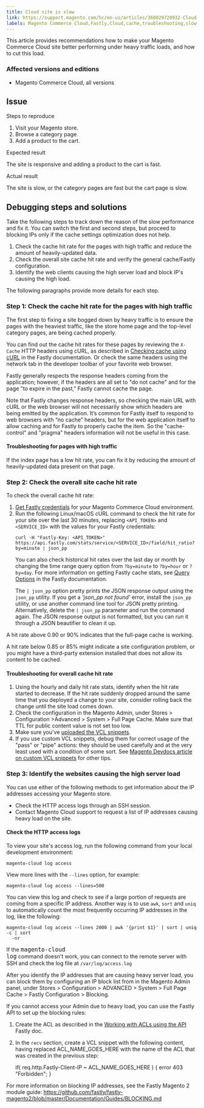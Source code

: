 ```yaml
---
title: Cloud site is slow
link: https://support.magento.com/hc/en-us/articles/360029728932-Cloud-site-is-slow
labels: Magento Commerce Cloud,Fastly,Cloud,cache,troubleshooting,slow performance
---
```


This article provides recommendations how to make your Magento Commerce Cloud site better performing under heavy traffic loads, and how to cut this load.

### Affected versions and editions

* Magento Commerce Cloud, all versions

## Issue

Steps to reproduce

1. Visit your Magento store.
1. Browse a category page.
1. Add a product to the cart.

Expected result

The site is responsive and adding a product to the cart is fast.

Actual result

The site is slow, or the category pages are fast but the cart page is slow.

## Debugging steps and solutions

Take the following steps to track down the reason of the slow performance and fix it. You can switch the first and second steps, but proceed to blocking IPs only if the cache settings optimization does not help.

1. Check the cache hit rate for the pages with high traffic and reduce the amount of heavily-updated data.
1. Check the overall site cache hit rate and verify the general cache/Fastly configuration.
1. Identify the web clients causing the high server load and block IP's causing the high load.

The following paragraphs provide more details for each step.

### Step 1: Check the cache hit rate for the pages with high traffic

The first step to fixing a site bogged down by heavy traffic is to ensure the pages with the heaviest traffic, like the store home page and the top-level category pages, are being cached properly.

You can find out the cache hit rates for these pages by reviewing the `` X-Cache `` HTTP headers using cURL, as described in [Checking cache using cURL](https://docs.fastly.com/guides/debugging/checking-cache#using-curl) in the Fastly documentation. Or check the same headers using the network tab in the developer toolbar of your favorite web browser.

Fastly generally respects the response headers coming from the application; however, if the headers are all set to "do not cache" and for the page "to expire in the past," Fastly cannot cache the page.

<p class="warning">Note that Fastly changes response headers, so checking the main URL with cURL or the web browser will not necessarily show which headers are being emitted by the application. It’s common for Fastly itself to respond to web browsers with “no cache” headers, but for the web application itself to allow caching and for Fastly to properly cache the item. So the "cache-control" and "pragma" headers information will not be useful in this case.</p>

#### Troubleshooting for pages with high traffic

If the index page has a low hit rate, you can fix it by reducing the amount of heavily-updated data present on that page.

### Step 2: Check the overall site cache hit rate

To check the overall cache hit rate:

<ol><li>
<a href="http://devdocs.magento.com/guides/v2.3/cloud/cdn/configure-fastly.html#cloud-fastly-creds">Get Fastly credentials</a> for your Magento Commerce Cloud environment.</li><li>Run the following Linux/macOS cURL command to check the hit rate for your site over the last 30 minutes, replacing <code>&lt;API_TOKEN></code> and <code>&lt;SERVICE_ID></code> with the values for your Fastly credentials:
<pre><code class="language-bash">curl -H "Fastly-Key: &lt;API_TOKEN>" https://api.fastly.com/stats/service/&lt;SERVICE_ID>/field/hit_ratio?by=minute | json_pp</code></pre>
You can also check historical hit rates over the last day or month by changing the time range query option from <code>?by=minute</code> to <code>?by=hour</code> or <code>?by=day</code>. For more information on getting Fastly cache stats, see <a href="https://docs.fastly.com/api/stats#Query">Query Options</a> in the Fastly documentation.
<p class="info">The <code>| json_pp</code> option pretty prints the JSON response output using the <code>json_pp</code> utility. If you get a <em>'json_pp not found'</em> error, install the <code>json_pp</code> utility, or use another command line tool for JSON pretty printing. Alternatively, delete the <code>| json_pp</code> parameter and run the command again. The JSON response output is not formatted, but you can run it through a JSON beautifier to clean it up.</p>
</li></ol>

A hit rate above 0.90 or 90% indicates that the full-page cache is working.

A hit rate below 0.85 or 85% might indicate a site configuration problem, or you might have a third-party extension installed that does not allow its content to be cached.

#### Troubleshooting for overall cache hit rate 

1. Using the hourly and daily hit rate stats, identify when the hit rate started to decrease. If the hit rate suddenly dropped around the same time that you deployed a change to your site, consider rolling back the change until the site load comes down.
1. Check the configuration in the Magento Admin, under Stores > Configuration >Advanced > System > Full Page Cache. Make sure that TTL for public content value is not set too low.
1. Make sure you've [uploaded the VCL snippets](https://devdocs.magento.com/guides/v2.3/cloud/cdn/configure-fastly.html#upload-vcl-snippets).
1. If you use custom VCL snippets, debug them for correct usage of the "pass" or "pipe" actions: they should be used carefully and at the very least used with a condition of some sort. See [Magento Devdocs article on custom VCL snippets](https://devdocs.magento.com/guides/v2.3/cloud/cdn/cloud-vcl-custom-snippets.html) for other tips.

### Step 3: Identify the websites causing the high server load

You can use either of the following methods to get information about the IP addresses accessing your Magento store.

* Check the HTTP access logs through an SSH session.
* Contact Magento Cloud support to request a list of IP addresses causing heavy load on the site.

#### Check the HTTP access logs

To view your site's access log, run the following command from your local development environment:

<pre><code class="language-bash">magento-cloud log access </code></pre>

View more lines with the <code class="language-bash">--lines</code> option, for example:

<pre><code class="language-bash">magento-cloud log access --lines=500</code></pre>

You can view this log and check to see if a large portion of requests are coming from a specific IP address. Another way is to use `` awk ``, `` sort `` and `` uniq `` to automatically count the most frequently occurring IP addresses in the log, like the following:

<pre><code class="language-bash">magento-cloud log access --lines 2000 | awk '{print $1}' | sort | uniq -c | sort
  -nr
</code></pre>

If the <code class="language-bash" style="font-size: 15px;">magento-cloud log</code> command doesn't work, you can connect to the remote server with SSH and check the log file at `` /var/log/access.log ``

After you identify the IP addresses that are causing heavy server load, you can block them by configuring an IP block list from in the Magento Admin panel, under Stores > Configuration > ADVANCED > System > Full Page Cache > Fastly Configuration > Blocking.

If you cannot access your Admin due to heavy load, you can use the Fastly API to set up the blocking rules:

1. Create the ACL as described in the [Working with ACLs using the API](https://docs.fastly.com/guides/access-control-lists/working-with-acls-using-the-api) Fastly doc.
1. In the `` recv `` section, create a VCL snippet with the following content, having replaced ACL\_NAME\_GOES\_HERE with the name of the ACL that was created in the previous step:

    if( req.http.Fastly-Client-IP ~ ACL_NAME_GOES_HERE ) {
      error 403 "Forbidden";
      }

For more information on blocking IP addresses, see the Fastly Magento 2 module guide: <https://github.com/fastly/fastly-magento2/blob/master/Documentation/Guides/BLOCKING.md>